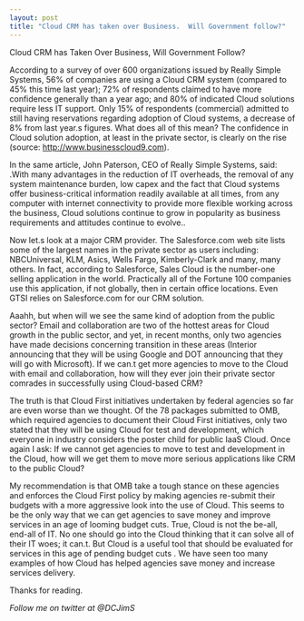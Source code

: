```yaml
---
layout: post
title: "Cloud CRM has taken over Business.  Will Government follow?"
---
```



Cloud CRM has Taken Over Business, Will Government Follow?

According to a survey of over 600 organizations issued by Really Simple Systems, 56% of companies are using a Cloud CRM system (compared to 45% this time last year);  72% of respondents claimed to have more confidence generally than a year ago; and 80% of indicated Cloud solutions require less IT support.  Only 15% of respondents (commercial) admitted to still having reservations regarding adoption of Cloud systems, a decrease of 8% from last year.s figures.  What does all of this mean?  The confidence in Cloud solution adoption, at least in the private sector, is clearly on the rise (source: http://www.businesscloud9.com).

In the same article, John Paterson, CEO of Really Simple Systems, said: .With many advantages in the reduction of IT overheads, the removal of any system maintenance burden, low capex and the fact that Cloud systems offer business-critical information readily available at all times, from any computer with internet connectivity to provide more flexible working across the business, Cloud solutions continue to grow in popularity as business requirements and attitudes continue to evolve..

Now let.s look at a major CRM provider.  The Salesforce.com web site lists some of the largest names in the private sector as users including: NBCUniversal, KLM, Asics, Wells Fargo, Kimberly-Clark and many, many others.  In fact, according to Salesforce, Sales Cloud is the number-one selling application in the world. Practically all of the Fortune 100 companies use this application, if not globally, then in certain office locations. Even GTSI relies on Salesforce.com for our CRM solution.

Aaahh, but when will we see the same kind of adoption from the public sector?  Email and collaboration are two of the hottest areas for Cloud growth in the public sector, and yet, in recent months, only two agencies have made decisions concerning transition in these areas (Interior announcing that they will be using Google and DOT announcing that they will go with Microsoft).  If we can.t get more agencies to move to the Cloud with email and collaboration, how will they ever join their private sector comrades in successfully using Cloud-based CRM?

The truth is that Cloud First initiatives undertaken by federal agencies so far are even worse than we thought. Of the 78 packages submitted to OMB, which required agencies to document their Cloud First initiatives, only two stated that they will be using Cloud for test and development, which everyone in industry considers the poster child for public IaaS Cloud.  Once again I ask:  If we cannot get agencies to move to test and development in the Cloud, how will we get them to move more serious applications like CRM to the public Cloud?

My recommendation is that OMB take a tough stance on these agencies and enforces the Cloud First policy by making agencies re-submit their budgets with a more aggressive look into the use of Cloud. This seems to be the only way that we can get agencies to save money and improve services in an age of looming budget cuts. True, Cloud is not the be-all, end-all of IT.  No one should go into the Cloud thinking that it can solve all of their IT woes; it can.t.  But Cloud is a useful tool that should be evaluated for services in this age of pending budget cuts . We have seen too many examples of how Cloud has helped agencies save money and increase services delivery.


Thanks for reading.

*Follow me on twitter at @DCJimS*


